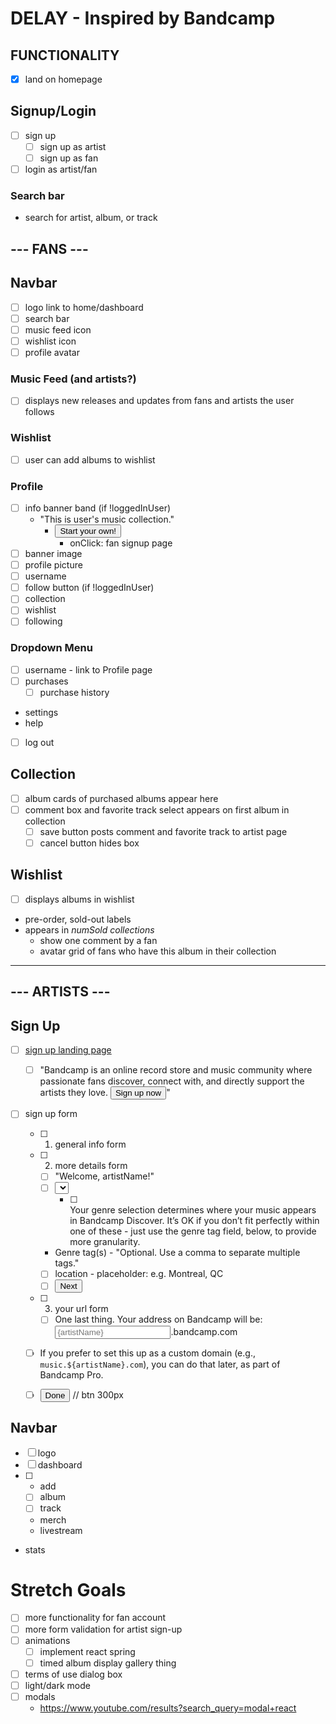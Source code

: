 # DELAY - Inspired by Bandcamp

## FUNCTIONALITY 

- [x] land on homepage

## Signup/Login

- [ ] sign up 
  - [ ] sign up as artist 
  - [ ] sign up as fan

- [ ] login as artist/fan

### Search bar
- search for artist, album, or track

## **--- FANS ---**

## Navbar
- [ ] logo link to home/dashboard
- [ ] search bar
- [ ] music feed icon
- [ ] wishlist icon
- [ ] profile avatar

### Music Feed (and artists?)
- [ ] displays new releases and updates from fans and artists the user follows

### Wishlist
- [ ] user can add albums to wishlist 

### Profile
- [ ] info banner band (if !loggedInUser)
  - "This is user's music collection."  
    - <button>Start your own!</button>
      - onClick: fan signup page
- [ ] banner image
- [ ] profile picture
- [ ] username
- [ ] follow button (if !loggedInUser)
- [ ] collection
- [ ] wishlist
- [ ] following

### Dropdown Menu
- [ ] username - link to Profile page
- [ ] purchases 
  - [ ] purchase history
- settings
- help 
- [ ] log out

## Collection 
- [ ] album cards of purchased albums appear here 
- [ ] comment box and favorite track select appears on first album in collection
  - [ ] save button posts comment and favorite track to artist page
  - [ ] cancel button hides box

## Wishlist 
- [ ] displays albums in wishlist
- pre-order, sold-out labels
- appears in *numSold collections*
  - show one comment by a fan
  - avatar grid of fans who have this album in their collection

---

## **--- ARTISTS ---**

## Sign Up
- [ ] [sign up landing page](https://bandcamp.com/artists?from=menubar)
  - [ ] "Bandcamp is an online record store and music community where passionate fans discover, connect with, and directly support the artists they love. <button>Sign up now</button>" 

- [ ] sign up form

  - [ ] 1. general info form

  - [ ] 2. more details form
    - [ ] "Welcome, artistName!"
    - [ ] <select>Genre</select>
      - [ ] <div>Your genre selection determines where your music appears in Bandcamp Discover. It’s OK if you don’t fit perfectly within one of these - just use the genre tag field, below, to provide more granularity.</div>
    - Genre tag(s) - "Optional. Use a comma to separate multiple tags."
    - [ ] location - placeholder: e.g. Montreal, QC
    - [ ] <button>Next</button>

  - [ ] 3. your url form
    - [ ] One last thing. Your address on Bandcamp will be: <input type=text placeholder={artistName}>.bandcamp.com
  - [ ] If you prefer to set this up as a custom domain (e.g., `music.${artistName}.com`), you can do that later, as part of Bandcamp Pro. 
  - [ ] <button>Done</button> // btn 300px

## Navbar 

- [ ] logo
- [ ] dashboard
- [ ] + add 
  - [ ] album
  - [ ] track
  - merch
  - livestream
- stats
  

# Stretch Goals

- [ ] more functionality for fan account
- [ ] more form validation for artist sign-up
- [ ] animations
  - [ ] implement react spring
  - [ ] timed album display gallery thing  
- [ ] terms of use dialog box 
- [ ] light/dark mode
- [ ] modals 
  - https://www.youtube.com/results?search_query=modal+react
